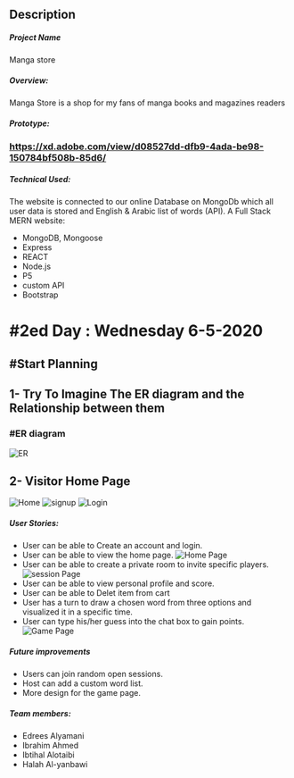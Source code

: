 
## Description

##### Project Name

Manga store 

##### Overview:

Manga Store  is  a shop for my fans of manga books and magazines readers

##### Prototype:

### https://xd.adobe.com/view/d08527dd-dfb9-4ada-be98-150784bf508b-85d6/

##### Technical Used:

The website is connected to our online Database on MongoDb which all user data is stored and English & Arabic list of words (API). A Full Stack MERN website:

- MongoDB, Mongoose
- Express
- REACT
- Node.js
- P5
- custom API
- Bootstrap


# #2ed Day : Wednesday 6-5-2020

## #Start Planning

## 1- Try To Imagine The ER diagram and the Relationship between them

### #ER diagram

![ER](img/ER1.PNG)

## 2- Visitor Home Page


![Home](img/Home.PNG)
![signup](img/signup.png)
![Login](img/Login.png)





##### User Stories:

- User can be able to Create an account and login.
- User can be able to view the home page.
  ![Home Page](images/game3.PNG)
- User can be able to create a private room to invite specific players.
  ![session Page](images/game2.PNG)
- User can be able to view personal profile and score.
- User can be able to Delet item from cart 
- User has a turn to draw a chosen word from three options and visualized it in a specific time.
- User can type his/her guess into the chat box to gain points.
  ![Game Page](images/game1.PNG)

##### Future improvements

- Users can join random open sessions.
- Host can add a custom word list.
- More design for the game page.

##### Team members:

- Edrees Alyamani
- Ibrahim Ahmed
- Ibtihal Alotaibi
- Halah Al-yanbawi
